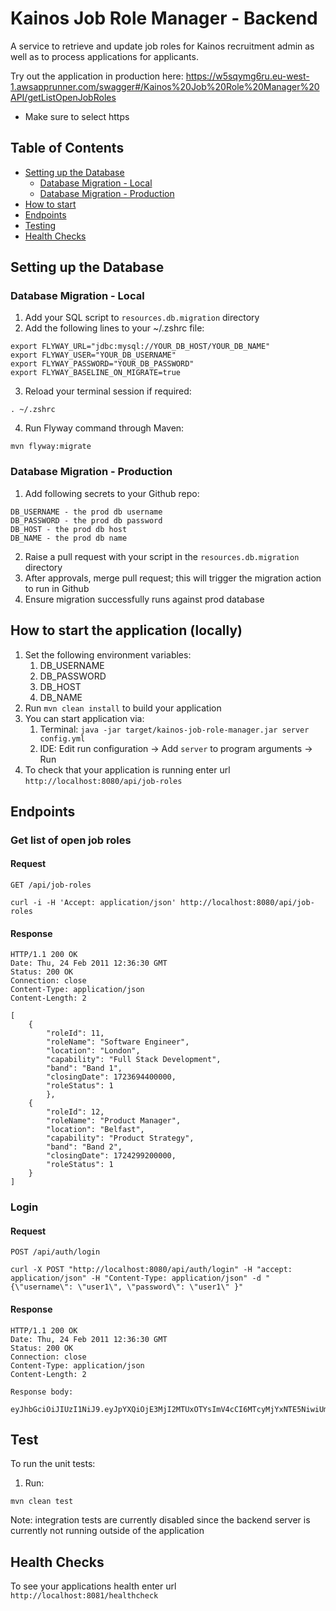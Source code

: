 # Kainos Job Role Manager - Backend
A service to retrieve and update job roles for Kainos recruitment admin as well as to process applications for applicants.

Try out the application in production here: https://w5sqymg6ru.eu-west-1.awsapprunner.com/swagger#/Kainos%20Job%20Role%20Manager%20API/getListOpenJobRoles
- Make sure to select https

## Table of Contents

- [Setting up the Database](#db-setup)
    - [Database Migration - Local](#db-local)
    - [Database Migration - Production](#db-prod)
- [How to start](#start)
- [Endpoints](#endpoints)
- [Testing](#test)
- [Health Checks](#health)


## Setting up the Database
### Database Migration - Local
1. Add your SQL script to `resources.db.migration` directory
2. Add the following lines to your ~/.zshrc file:

```
export FLYWAY_URL="jdbc:mysql://YOUR_DB_HOST/YOUR_DB_NAME"
export FLYWAY_USER="YOUR_DB_USERNAME"
export FLYWAY_PASSWORD="YOUR_DB_PASSWORD"
export FLYWAY_BASELINE_ON_MIGRATE=true
```

3. Reload your terminal session if required:

```
. ~/.zshrc
```

4. Run Flyway command through Maven:

```
mvn flyway:migrate
```

### Database Migration - Production


1. Add following secrets to your Github repo:

```
DB_USERNAME - the prod db username
DB_PASSWORD - the prod db password
DB_HOST - the prod db host
DB_NAME - the prod db name
```

2. Raise a pull request with your script in the `resources.db.migration` directory
3. After approvals, merge pull request; this will trigger the migration action to run in Github
4. Ensure migration successfully runs against prod database

How to start the application (locally)
---
1. Set the following environment variables:
    1. DB_USERNAME
    2. DB_PASSWORD
    3. DB_HOST
    4. DB_NAME
1. Run `mvn clean install` to build your application
1. You can start application via:
    1. Terminal: `java -jar target/kainos-job-role-manager.jar server config.yml`
    2. IDE: Edit run configuration -> Add `server` to program arguments -> Run
1. To check that your application is running enter url `http://localhost:8080/api/job-roles`

## Endpoints
### Get list of open job roles
#### Request
`GET /api/job-roles`

```
curl -i -H 'Accept: application/json' http://localhost:8080/api/job-roles
```

#### Response
    HTTP/1.1 200 OK
    Date: Thu, 24 Feb 2011 12:36:30 GMT
    Status: 200 OK
    Connection: close
    Content-Type: application/json
    Content-Length: 2
    
    [
        {
            "roleId": 11,
            "roleName": "Software Engineer",
            "location": "London",
            "capability": "Full Stack Development",
            "band": "Band 1",
            "closingDate": 1723694400000,
            "roleStatus": 1
            },
        {
            "roleId": 12,
            "roleName": "Product Manager",
            "location": "Belfast",
            "capability": "Product Strategy",
            "band": "Band 2",
            "closingDate": 1724299200000,
            "roleStatus": 1
        }
    ]

### Login
#### Request
`POST /api/auth/login`

```
curl -X POST "http://localhost:8080/api/auth/login" -H "accept: application/json" -H "Content-Type: application/json" -d "{\"username\": \"user1\", \"password\": \"user1\" }"
```

#### Response
    HTTP/1.1 200 OK
    Date: Thu, 24 Feb 2011 12:36:30 GMT
    Status: 200 OK
    Connection: close
    Content-Type: application/json
    Content-Length: 2
    
    Response body:

    eyJhbGciOiJIUzI1NiJ9.eyJpYXQiOjE3MjI2MTUxOTYsImV4cCI6MTcyMjYxNTE5NiwiUm9sZSI6MSwic3ViIjoidXNlcjEiLCJpc3MiOiJLYWlub3MgSm9iIFJvbGUgTWFuYWdlciJ9.Fm7Ty50S3DIKjNYeRva3_axkYsg2hc3p193BDTKS9_8

## Test
To run the unit tests:
1. Run:

```
mvn clean test
```

Note: integration tests are currently disabled since the backend server is currently not running outside of the application

## Health Checks

To see your applications health enter url `http://localhost:8081/healthcheck`
